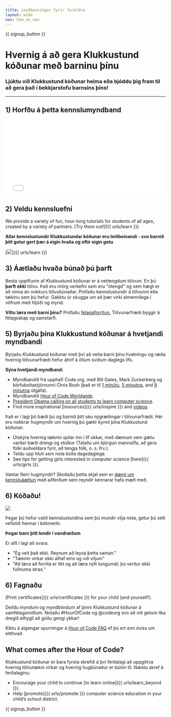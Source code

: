 ```yaml
---
title: Leiðbeiningar fyrir foreldra
layout: wide
nav: how_to_nav
---
```


{{ signup_button }}

# Hvernig á að gera Klukkustund kóðunar með barninu þínu

### Ljúktu við Klukkustund kóðunar heima eða bjóddu þig fram til að gera það í bekkjarstofu barnsins þíns!

* * *

## 1) Horfðu á þetta kennslumyndband <iframe width="500" height="255" src="//www.youtube.com/embed/SrnvvWDm73k" frameborder="0" allowfullscreen mark="crwd-mark"></iframe> 

## 2) Veldu kennsluefni

We provide a variety of fun, hour-long tutorials for students of all ages, created by a variety of partners. [Try them out!]({{ urls/learn }})

**Allar kennslustundir Klukkustundar kóðunar eru leiðbeinandi - svo barnið þitt getur gert þær á eigin hraða og eftir eigin getu**

[![](/images/fit-700/tutorials.png)]({{ urls/learn }})

## 3) Áætlaðu hvaða búnað þú þarft

Besta upplifunin af Klukkustund kóðunar er á nettengdum tölvum. En þú **þarft ekki** tölvu. Það eru mörg verkefni sem eru "ótengd" og sem hægt er að vinna án nokkurs tölvubúnaðar. Prófaðu kennslustundir á tölvunni eða tækinu sem þú hefur. Gakktu úr skugga um að þær virki almennilega í vöfrum með hljóði og mynd.

**Viltu læra með barni þínu?** Prófaðu [félagaforritun.](http://www.ncwit.org/resources/pair-programming-box-power-collaborative-learning) Tölvunarfræði byggir á félagsskap og samstarfi.

## 5) Byrjaðu þína Klukkustund kóðunar á hvetjandi myndbandi

Byrjaðu Klukkustund kóðunar með því að veita barni þínu hvatningu og ræða hvernig tölvunarfræði hefur áhrif á öllum sviðum daglegs lífs.

**Sýna hvetjandi myndband:**

- Myndbandið frá upphafi Code.org, með Bill Gates, Mark Zuckerberg og körfuboltastjörnunni Chris Bosh (það er til [1 mínútu](https://www.youtube.com/watch?v=qYZF6oIZtfc), [5 mínutna](https://www.youtube.com/watch?v=nKIu9yen5nc), and [9 mínutna](https://www.youtube.com/watch?v=dU1xS07N-FA) útgáfa).
- Myndbandið [Hour of Code Worldwide](https://www.youtube.com/watch?v=KsOIlDT145A).
- [President Obama calling on all students to learn computer science](https://www.youtube.com/watch?v=6XvmhE1J9PY).
- Find more inspirational [resources]({{ urls/inspire }}) and [videos](https://www.youtube.com/playlist?list=PLzdnOPI1iJNfpD8i4Sx7U0y2MccnrNZuP).

Það er í lagi þó bæði þú og barnið þitt séu nýgræðingar í tölvunarfræði. Hér eru nokkrar hugmyndir um hvernig þú gætir kynnt þína Klukkustund kóðunar:

- Útskýra hvernig tæknin spilar inn í líf okkar, með dæmum sem gætu varðar bæði drengi og stúlkur (Talaðu um björgun mannslífa, að gera fólki auðveldara fyrir, að tengja fólk, o. s. frv.).
- Teldu upp hluti sem nota kóða dagsdaglega.
- See tips for getting girls interested in computer science [here]({{ urls/girls }}).

Vantar fleiri hugmyndir? Skoðaðu þetta skjal sem er [dæmi um kennsluáætlun](/files/AfterschoolEducatorLessonPlanOutline.docx) með aðferðum sem reyndir kennarar hafa mælt með.

## 6) Kóðaðu!

<img src="/images/fit-700/tutorial-short-link.png" />

Þegar þú hefur valið kennslustundina sem þú mundir vilja nota, getur þú sett vefslóð hennar í bókmerki.

**Þegar barn þitt lendir í vandræðum**

Er allt í lagi að svara:

- "Ég veit það ekki. Reynum að leysa þetta saman."
- "Tæknin virkar ekki alltaf eins og við viljum"
- "Að læra að forrita er líkt og að læra nýtt tungumál; þú verður ekki fullnuma strax."

## 6) Fagnaðu

[Print certificates]({{ urls/certificates }}) for your child (and yourself!).

Deildu myndum og myndböndum af þinni Klukkustund kóðunar á samfélagsmiðlum. Notaðu #HourOfCode og @codeorg svo að við getum líka dregið athygli að góðu gengi ykkar!

Kíktu á algengar spurningar á [Hour of Code FAQ](https://support.code.org/hc/en-us/categories/200147083-Hour-of-Code) ef þú ert enn óviss um eitthvað.

## What comes after the Hour of Code?

Klukkustund kóðunar er bara fyrsta skrefið á því ferðalagi að uppgötva hvernig tölvutækni virkar og hvernig hugbúnaður er búinn til. Næstu skref á ferðalaginu:

- Encourage your child to continue [to learn online]({{ urls/learn_beyond }}).
- Help [promote]({{ urls/promote }}) computer science education in your child’s school district.

{{ signup_button }}